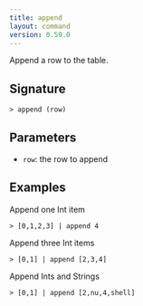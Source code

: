 ```yaml
---
title: append
layout: command
version: 0.59.0
---
```


Append a row to the table.

## Signature

```> append (row)```

## Parameters

 -  `row`: the row to append

## Examples

Append one Int item
```shell
> [0,1,2,3] | append 4
```

Append three Int items
```shell
> [0,1] | append [2,3,4]
```

Append Ints and Strings
```shell
> [0,1] | append [2,nu,4,shell]
```
